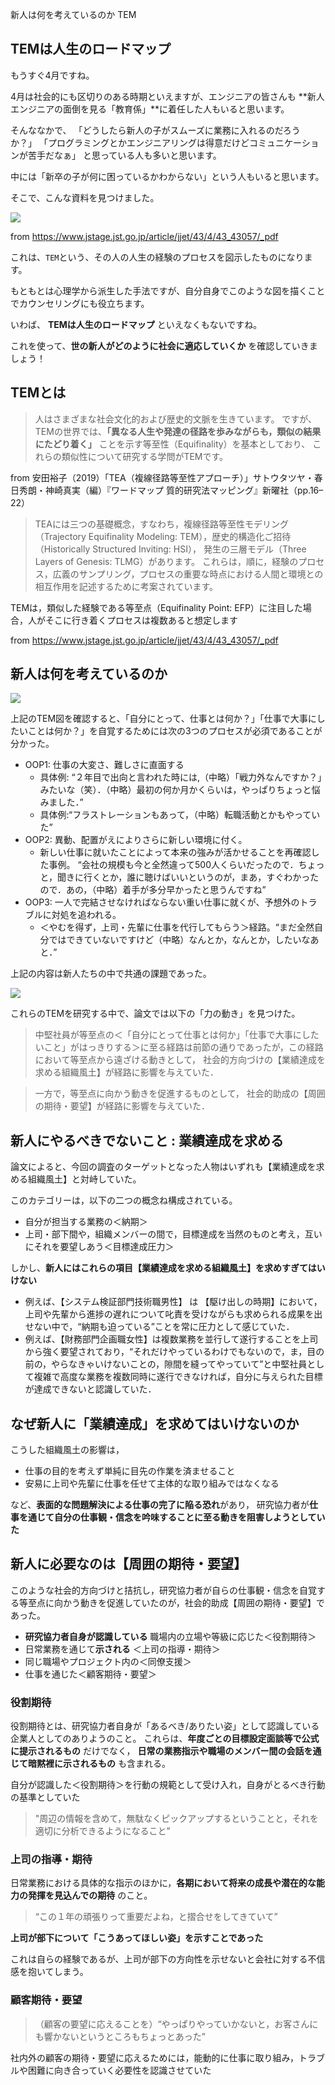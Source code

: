 新人は何を考えているのか
TEM



## TEMは人生のロードマップ

もうすぐ4月ですね。

4月は社会的にも区切りのある時期といえますが、エンジニアの皆さんも **新人エンジニアの面倒を見る「教育係」**に着任した人もいると思います。

そんななかで、 「どうしたら新人の子がスムーズに業務に入れるのだろうか？」
「プログラミングとかエンジニアリングは得意だけどコミュニケーションが苦手だなぁ」
と思っている人も多いと思います。

中には「新卒の子が何に困っているかわからない」という人もいると思います。

そこで、こんな資料を見つけました。

<img src="https://github.com/minegishirei/psy/blob/main/img/tem/new_engineer.png">

from https://www.jstage.jst.go.jp/article/jjet/43/4/43_43057/_pdf

これは、`TEM`という、その人の人生の経験のプロセスを図示したものになります。

もともとは心理学から派生した手法ですが、自分自身でこのような図を描くことでカウンセリングにも役立ちます。

いわば、 **TEMは人生のロードマップ** といえなくもないですね。

これを使って、**世の新人がどのように社会に適応していくか** を確認していきましょう！





## TEMとは

> 人はさまざまな社会文化的および歴史的文脈を生きています。
> ですが、 TEMの世界では、**「異なる人生や発達の径路を歩みながらも，類似の結果にたどり着く」** ことを示す等至性（Equifinality）を基本としており、
> これらの類似性について研究する学問がTEMです。

from 安田裕子（2019）「TEA（複線径路等至性アプローチ）」サトウタツヤ・春日秀朗・神崎真実（編）『ワードマップ 質的研究法マッピング』新曜社（pp.16–22）

> TEAには三つの基礎概念，すなわち，複線径路等至性モデリング（Trajectory Equifinality Modeling: TEM），歴史的構造化ご招待（Historically Structured Inviting: HSI），
> 発生の三層モデル（Three Layers of Genesis: TLMG）があります。
> これらは，順に，経験のプロセス，広義のサンプリング，プロセスの重要な時点における人間と環境との相互作用を記述するために考案されています。

TEMは，類似した経験である等至点（Equifinality Point: EFP）に注目した場合，人がそこに行き着くプロセスは複数あると想定します

from https://www.jstage.jst.go.jp/article/jjet/43/4/43_43057/_pdf



## 新人は何を考えているのか

<img src="https://github.com/minegishirei/psy/blob/main/img/tem/new_engineer.png">

上記のTEM図を確認すると、「自分にとって、仕事とは何か？」「仕事で大事にしたいことは何か？」を自覚するためには次の3つのプロセスが必須であることが分かった。

- OOP1: 仕事の大変さ、難しさに直面する
    - 具体例: “２年目で出向と言われた時には,（中略）「戦力外なんですか？」みたいな（笑）．（中略）最初の何か月かくらいは，やっぱりちょっと悩みました．”
    - 具体例:“フラストレーションもあって，（中略）転職活動とかもやっていた”
- OOP2: 異動、配置がえによりさらに新しい環境に付く。
    - 新しい仕事に就いたことによって本来の強みが活かせることを再確認した事例。
    “会社の規模も今と全然違って500人くらいだったので．ちょっと，聞きに行くとか，誰に聴けばいいというのが，まあ，すぐわかったので．あの，（中略）着手が多分早かったと思うんですね”
- OOP3: 一人で完結させなければならない重い仕事に就くが、予想外のトラブルに対処を追われる。
    - ＜やむを得ず，上司・先輩に仕事を代行してもらう＞経路。“まだ全然自分ではできていないですけど（中略）なんとか，なんとか，したいなあと．”

上記の内容は新人たちの中で共通の課題であった。

<img src="https://github.com/minegishirei/psy/blob/main/img/tem/new_engineer2.png">

これらのTEMを研究する中で、論文では以下の「力の動き」を見つけた。

> 中堅社員が等至点の＜「自分にとって仕事とは何か」「仕事で大事にしたいこと」がはっきりする＞に至る経路は前節の通りであったが，この経路において等至点から遠ざける動きとして，
> 社会的方向づけの【業績達成を求める組織風土】が経路に影響を与えていた．

> 一方で，等至点に向かう動きを促進するものとして，
> 社会的助成の【周囲の期待・要望】が経路に影響を与えていた．



## 新人にやるべきでないこと : 業績達成を求める


論文によると、今回の調査のターゲットとなった人物はいずれも【業績達成を求める組織風土】と対峙していた。

このカテゴリーは，以下の二つの概念ね構成されている。

- 自分が担当する業務の＜納期＞
- 上司・部下間や，組織メンバーの間で，目標達成を当然のものと考え，互いにそれを要望しあう＜目標達成圧力＞

しかし、**新人にはこれらの項目【業績達成を求める組織風土】を求めすぎてはいけない**

- 例えば、【システム検証部門技術職男性】 は 【駆け出しの時期】において，上司や先輩から進捗の遅れについて叱責を受けながらも求められる成果を出せない中で，“納期も迫っている”ことを常に圧力として感じていた．
- 例えば、【財務部門企画職女性】は複数業務を並行して遂行することを上司から強く要望されており，“それだけやっているわけでもないので，ま，目の前の，やらなきゃいけないことの，隙間を縫ってやっていて”と中堅社員として複雑で高度な業務を複数同時に遂行できなければ，自分に与えられた目標が達成できないと認識していた．


## なぜ新人に「業績達成」を求めてはいけないのか

こうした組織風土の影響は，

- 仕事の目的を考えず単純に目先の作業を済ませること
- 安易に上司や先輩に仕事を任せて主体的な取り組みではなくなる

など、**表面的な問題解決による仕事の完了に陥る恐れ**があり，
研究協力者が**仕事を通じて自分の仕事観・信念を吟味することに至る動きを阻害しようとしていた**



## 新人に必要なのは【周囲の期待・要望】 

このような社会的方向づけと拮抗し，研究協力者が自らの仕事観・信念を自覚する等至点に向かう動きを促進していたのが，社会的助成【周囲の期待・要望】であった。

- **研究協力者自身が認識している** 職場内の立場や等級に応じた＜役割期待＞
- 日常業務を通じて**示される** ＜上司の指導・期待＞
- 同じ職場やプロジェクト内の＜同僚支援＞
- 仕事を通じた＜顧客期待・要望＞



### 役割期待

役割期待とは、研究協力者自身が「あるべき/ありたい姿」として認識している企業人としてのありようのこと。
これらは、**年度ごとの目標設定面談等で公式に提示されるもの** だけでなく， **日常の業務指示や職場のメンバー間の会話を通じて暗黙裡に示されるもの** も含まれる。

自分が認識した＜役割期待＞を行動の規範として受け入れ，自身がとるべき行動の基準としていた

> "周辺の情報を含めて，無駄なくピックアップするということと，それを適切に分析できるようになること" 


### 上司の指導・期待

日常業務における具体的な指示のほかに，**各期において将来の成長や潜在的な能力の発揮を見込んでの期待** のこと。

> “この１年の頑張りって重要だよね，と摺合せをしてきていて”

**上司が部下について「こうあってほしい姿」を示すことであった** 

これは自らの経験であるが、上司が部下の方向性を示せないと会社に対する不信感を抱いてしまう。


### 顧客期待・要望

> （顧客の要望に応えることを）“やっぱりやっていかないと，お客さんにも響かないというところもちょっとあった”

社内外の顧客の期待・要望に応えるためには，能動的に仕事に取り組み，トラブルや困難に向き合っていく必要性を認識させていた






















